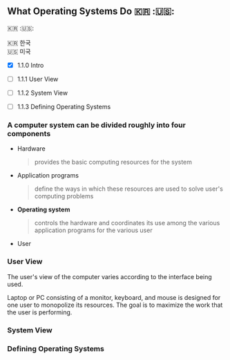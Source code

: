 ## What Operating Systems Do :kr: :🇺🇸:

:kr: :🇺🇸:

🇰🇷 한국  
🇺🇸 미국

- [x] 1.1.0 Intro
- [ ] 1.1.1 User View
- [ ] 1.1.2 System View
- [ ] 1.1.3 Defining Operating Systems 


### A computer system can be divided roughly into four components
 - Hardware
    
    > provides the basic computing resources for the system

 - Application programs

    > define the ways in which these resources are used to solve user's computing problems
 - **Operating system**
  
    > controls the hardware and coordinates its use among the various application programs for the various user
 - User
  
### User View
The user's view of the computer varies according to the interface being used.

Laptop or PC consisting of a monitor, keyboard, and mouse is designed for one user to monopolize its resources. The goal is to maximize the work that the user is performing. 

### System View


### Defining Operating Systems